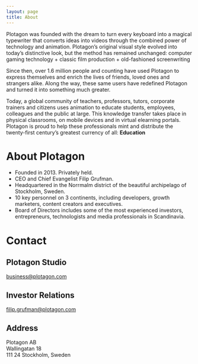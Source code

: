 ```yaml
---
layout: page
title: About
---
```


Plotagon was founded with the dream to turn every keyboard into a magical typewriter that converts ideas into videos through the combined power of technology and animation. Plotagon’s original visual style evolved into today’s distinctive look, but the method has remained unchanged: computer gaming technology + classic film production + old-fashioned screenwriting

Since then, over 1.6 million people and counting have used Plotagon to express themselves and enrich the lives of friends, loved ones and strangers alike. Along the way, these same users have redefined Plotagon and turned it into something much greater.

Today, a global community of teachers, professors, tutors, corporate trainers and citizens uses animation to educate students, employees, colleagues and the public at large. This knowledge transfer takes place in physical classrooms, on mobile devices and in virtual elearning portals. Plotagon is proud to help these professionals mint and distribute the twenty-first century’s greatest currency of all: **Education**

# About Plotagon

- Founded in 2013. Privately held.
- CEO and Chief Evangelist Filip Grufman.
- Headquartered in the Norrmalm district of the beautiful archipelago of Stockholm, Sweden.
- 10 key personnel on 3 continents, including developers, growth marketers, content creators and executives.
- Board of Directors includes some of the most experienced investors, entrepreneurs, technologists and media professionals in Scandinavia.

# Contact

## Plotagon Studio
business@plotagon.com

## Investor Relations
filip.grufman@plotagon.com

## Address
Plotagon AB  
Wallingatan 18  
111 24 Stockholm, Sweden  